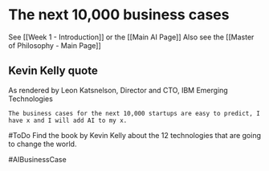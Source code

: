 # The next 10,000 business cases

See [[Week 1 - Introduction]] or the [[Main AI Page]]
Also see the [[Master of Philosophy - Main Page]]

## Kevin Kelly quote

As rendered by Leon Katsnelson, Director and CTO, IBM Emerging Technologies

	The business cases for the next 10,000 startups are easy to predict, I have x and I will add AI to my x.
	

#ToDo Find the book by Kevin Kelly about the 12 technologies that are going to change the world.

#AIBusinessCase 